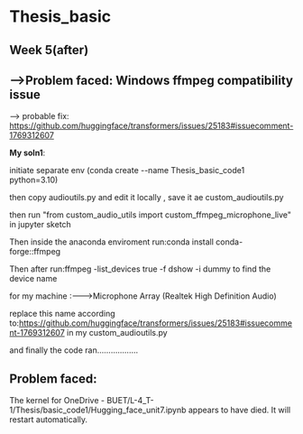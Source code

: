 # Thesis_basic

## Week 5(after) 
## -->Problem faced: Windows ffmpeg compatibility issue

--> probable fix:
https://github.com/huggingface/transformers/issues/25183#issuecomment-1769312607

**My soln1**: 

initiate separate env (conda create --name Thesis_basic_code1 python=3.10)

then copy audioutils.py and edit it locally , save it ae custom_audioutils.py

then run "from custom_audio_utils import custom_ffmpeg_microphone_live" in jupyter sketch

Then inside the anaconda enviroment run:conda install conda-forge::ffmpeg

Then after run:ffmpeg -list_devices true -f dshow -i dummy to find the device name

for my machine :--->Microphone Array (Realtek High Definition Audio)

replace this name according to:https://github.com/huggingface/transformers/issues/25183#issuecomment-1769312607 in my custom_audioutils.py

and finally the code ran..................


## Problem faced: 
The kernel for OneDrive - BUET/L-4_T-1/Thesis/basic_code1/Hugging_face_unit7.ipynb appears to have died. It will restart automatically.

